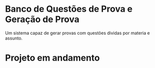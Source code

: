 # Banco de Questões de Prova e Geração de Prova
Um sistema capaz de gerar provas com questões dividas por materia e assunto.
# Projeto em andamento
